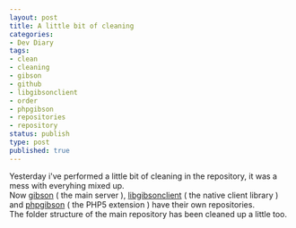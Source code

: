 ```yaml
---
layout: post
title: A little bit of cleaning
categories:
- Dev Diary
tags:
- clean
- cleaning
- gibson
- github
- libgibsonclient
- order
- phpgibson
- repositories
- repository
status: publish
type: post
published: true
---
```


Yesterday i've performed a little bit of cleaning in the repository, it was a mess with everyhing mixed up.  
Now [gibson](http://github.com/evilsocket/gibson) ( the main server ), [libgibsonclient](http://github.com/evilsocket/libgibsonclient) ( the native client library ) and [phpgibson](http://github.com/evilsocket/phpgibson) ( the PHP5 extension ) have their own repositories.  
The folder structure of the main repository has been cleaned up a little too.
